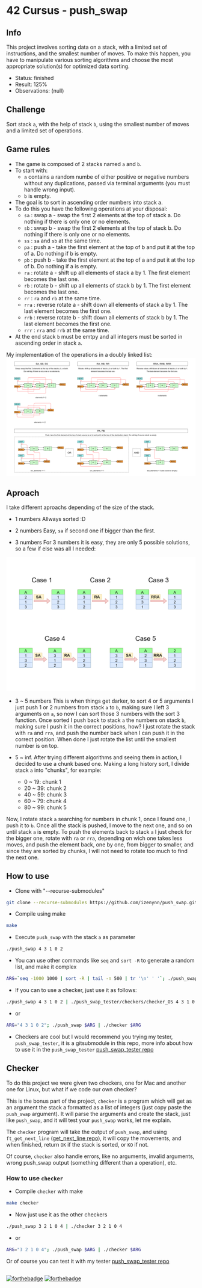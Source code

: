# 42 Cursus - push_swap

## Info

This project involves sorting data on a stack, with a limited set of instructions, and the smallest number of moves. To make this happen, you have to manipulate various sorting algorithms and choose the most appropriate solution(s) for optimized data sorting.

- Status: finished
- Result: 125%
- Observations: (null)

## Challenge

Sort stack `a`, with the help of stack `b`, using the smallest number of moves and a limited set of operations.

## Game rules

- The game is composed of 2 stacks named `a` and `b`.
- To start with:
  - `a` contains a random numbe of either positive or negative numbers without any duplications, passed via terminal arguments (you must handle wrong input).
  - `b` is empty.
- The goal is to sort in ascending order numbers into stack a.
- To do this you have the following operations at your disposal:
  - `sa` : swap a - swap the first 2 elements at the top of stack a. Do nothing if there is only one or no elements.
  - `sb` : swap b - swap the first 2 elements at the top of stack b. Do nothing if there is only one or no elements.
  - `ss` : `sa` and `sb` at the same time.
  - `pa` : push a - take the first element at the top of b and put it at the top of a. Do nothing if b is empty.
  - `pb` : push b - take the first element at the top of a and put it at the top of b. Do nothing if a is empty.
  - `ra` : rotate a - shift up all elements of stack a by 1. The first element becomes the last one.
  - `rb` : rotate b - shift up all elements of stack b by 1. The first element becomes the last one.
  - `rr` : `ra` and `rb` at the same time.
  - `rra` : reverse rotate a - shift down all elements of stack a by 1. The last element becomes the first one.
  - `rrb` : reverse rotate b - shift down all elements of stack b by 1. The last element becomes the first one.
  - `rrr` : `rra` and `rrb` at the same time.
- At the end stack `b` must be emtpy and all integers must be sorted in ascending order in stack `a`.

My implementation of the operations in a doubly linked list:
![Operations diagram](https://github.com/izenynn/push_swap/blob/main/diagrams/operations_diagram.png)

## Aproach

I take different aproachs depending of the size of the stack.

- 1 numbers
Allways sorted :D

- 2 numbers
Easy, `sa` if second one if bigger than the first.

- 3 numbers
For 3 numbers it is easy, they are only 5 possible solutions, so a few if else was all I needed:

![Sort three diagram](https://github.com/izenynn/push_swap/blob/main/diagrams/sort_three_diagram.png)

- 3 ~ 5 numbers
This is when things get darker, to sort 4 or 5 arguments I just push 1 or 2 numbers from stack `a` to `b`, making sure I left 3 arguments on `a`, so now I can sort those 3 numbers with the sort 3 function. Once sorted I push back to stack `a` the numbers on stack `b`, making sure I push it in the correct positions, how? I just rotate the stack with `ra` and `rra`, and push the number back when I can push it in the correct position. When done I just rotate the list until the smallest number is on top.

- 5 ~ inf.
After trying different algorithms and seeing them in action, I decided to use a chunk based one. Making a long history sort, I divide stack `a` into "chunks", for example:
	- 0  ~ 19: chunk 1
	- 20 ~ 39: chunk 2
	- 40 ~ 59: chunk 3
	- 60 ~ 79: chunk 4
	- 80 ~ 99: chunk 5

Now, I rotate stack `a` searching for numbers in chunk 1, once I found one, I push it to `b`. Once all the stack is pushed, I move to the next one, and so on until stack `a` is empty.
To push the elements back to stack `a` I just check for the bigger one, rotate with `ra` or `rra`, depending on wich one takes less moves, and push the element back, one by one, from bigger to smaller, and since they are sorted by chunks, I will not need to rotate too much to find the next one.

## How to use

- Clone with "--recurse-submodules"

```sh
git clone --recurse-submodules https://github.com/izenynn/push_swap.git
```

- Compile using make

```sh
make
```

- Execute `push_swap` with the stack `a` as parameter

```sh
./push_swap 4 3 1 0 2
```

- You can use other commands like `seq` and `sort -R` to generate a random list, and make it complex

```sh
ARG=`seq -1000 1000 | sort -R | tail -n 500 | tr '\n' ' '`; ./push_swap $ARG
```

- If you can to use a checker, just use it as follows:

```sh
./push_swap 4 3 1 0 2 | ./push_swap_tester/checkers/checker_OS 4 3 1 0 2
```

- or

```sh
ARG="4 3 1 0 2"; ./push_swap $ARG | ./checker $ARG
```

- Checkers are cool but I would recommend you trying my tester, `push_swap_tester`, it is a gitsubmodule in this repo, more info about how to use it in the `push_swap_tester`
[push_swap_tester repo](https://github.com/izenynn/push_swap_tester)

## Checker

To do this project we were given two checkers, one for Mac and another one for Linux, but what if we code our own checker?

This is the bonus part of the project, `checker` is a program which will get as an argument the stack a formatted as a list of integers (just copy paste the `push_swap` argument). It will parse the arguments and create the stack, just like `push_swap`, and it will test your `push_swap` works, let me explain.

The `checker` program will take the output of `push_swap`, and using `ft_get_next_line` ([get_next_line repo](https://github.com/izenynn/get_next_line)), it will copy the movements, and when finished, return `OK` if the stack is sorted, or `KO` if not.

Of course, `checker` also handle errors, like no arguments, invalid arguments, wrong push_swap output (something different than a operation), etc.

### How to use `checker`

- Compile `checker` with make

```sh
make checker
```

- Now just use it as the other checkers

```sh
./push_swap 3 2 1 0 4 | ./checker 3 2 1 0 4
```

- or

```sh
ARG="3 2 1 0 4"; ./push_swap $ARG | ./checker $ARG
```

Or of course you can test it with my tester [push_swap_tester repo](https://github.com/izenynn/push_swap_tester)

##
[![forthebadge](https://forthebadge.com/images/badges/made-with-c.svg)](https://forthebadge.com)
[![forthebadge](https://forthebadge.com/images/badges/contains-tasty-spaghetti-code.svg)](https://forthebadge.com)

